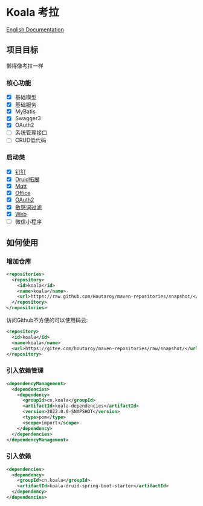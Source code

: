 # Koala 考拉

[English Documentation](https://github.com/Houtaroy/koala/tree/main/docs/en)

## 项目目标

懒得像考拉一样

### 核心功能

- [x] 基础模型
- [x] 基础服务
- [x] MyBatis
- [x] Swagger3
- [x] OAuth2
- [ ] 系统管理接口
- [ ] CRUD低代码

### 启动类

- [x] [钉钉](https://github.com/Houtaroy/koala/tree/main/koala-components/koala-dingtalk-spring-boot-starter)
- [x] [Druid拓展](https://github.com/Houtaroy/koala/tree/main/koala-components/koala-druid-spring-boot-starter)
- [x] [Mqtt](https://github.com/Houtaroy/koala/tree/main/koala-components/koala-integration-mqtt-spring-boot-starter)
- [x] [Office](https://github.com/Houtaroy/koala/tree/main/koala-components/koala-office-spring-boot-starter)
- [x] [OAuth2](https://github.com/Houtaroy/koala/tree/main/koala-components/koala-oauth2-authorization-server-spring-boot-starter)
- [x] [敏感词过滤](https://github.com/Houtaroy/koala/tree/main/koala-components/koala-sensitive-word-spring-boot-starter)
- [x] [Web](https://github.com/Houtaroy/koala/tree/main/koala-components/koala-web-spring-boot-starter)
- [ ] 微信小程序

## 如何使用

### 增加仓库

```xml
<repositories>
  <repository>
    <id>koala</id>
    <name>koala</name>
    <url>https://raw.github.com/Houtaroy/maven-repositories/snapshot/</url>
  </repository>
</repositories>
```

访问Github不方便的可以使用码云:

```xml
<repository>
  <id>koala</id>
  <name>koala</name>
  <url>https://gitee.com/houtaroy/maven-repositories/raw/snapshot/</url>
</repository>
```

### 引入依赖管理

```xml
<dependencyManagement>
  <dependencies>
    <dependency>
      <groupId>cn.koala</groupId>
      <artifactId>koala-dependencies</artifactId>
      <version>2022.0.0-SNAPSHOT</version>
      <type>pom</type>
      <scope>import</scope>
    </dependency>
  </dependencies>
</dependencyManagement>
```

### 引入依赖

```xml
<dependencies>
  <dependency>
    <groupId>cn.koala</groupId>
    <artifactId>koala-druid-spring-boot-starter</artifactId>
  </dependency>
</dependencies>
```

